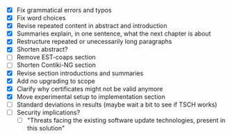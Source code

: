 - [x] Fix grammatical errors and typos
- [x] Fix word choices
- [x] Revise repeated content in abstract and introduction
- [x] Summaries explain, in one sentence, what the next chapter is about
- [x] Restructure repeated or unecessarily long paragraphs
- [x] Shorten abstract?
- [ ] Remove EST-coaps section
- [ ] Shorten Contiki-NG section
- [x] Revise section introductions and summaries
- [x] Add no upgrading to scope
- [x] Clarify why certificates might not be valid anymore
- [x] Move experimental setup to implementation section
- [ ] Standard deviations in results (maybe wait a bit to see if TSCH works)
- [ ] Security implications? 
  - [ ] "Threats facing the existing software update technologies, present in this solution"
